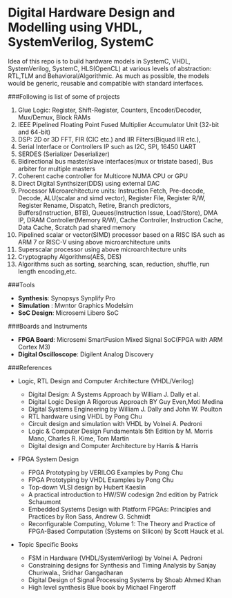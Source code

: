 Digital Hardware Design and Modelling using VHDL, SystemVerilog, SystemC
============================
Idea of this repo is to build hardware models in SystemC, VHDL, SystemVerilog, SystemC, HLS(OpenCL) at various levels of abstraction: RTL,TLM and Behavioral/Algorithmic.
As much as possible, the models would be generic, reusable and compatible with standard interfaces.

###Following is list of some of projects
1. Glue Logic: Register, Shift-Register, Counters, Encoder/Decoder, Mux/Demux, Block RAMs
2. IEEE Pipelined Floating Point Fused Multiplier Accumulator Unit (32-bit and 64-bit)
3. DSP: 2D or 3D FFT, FIR (CIC etc.) and IIR Filters(Biquad IIR etc.),
4. Serial Interface or Controllers IP such as I2C, SPI, 16450 UART
5. SERDES (Serializer Deserializer)
6. Bidirectional bus master/slave interfaces(mux or tristate based), Bus arbiter for multiple masters
7. Coherent cache controller for Multicore NUMA CPU or GPU
8. Direct Digital Synthsizer(DDS) using external DAC
9. Processor Microarchitecture units: Instruction Fetch, Pre-decode, Decode, ALU(scalar and simd vector), Register File, Register R/W, Register Rename, Dispatch, Retire, Branch predictors, Buffers(Instruction, BTB), Queues(Instruction Issue, Load/Store), DMA IP, DRAM Controller(Memory R/W), Cache Controller, Instruction Cache, Data Cache, Scratch pad shared memory
10. Pipelined scalar or vector(SIMD) processor based on a RISC ISA such as ARM 7 or RISC-V using above microarchitecture units
11. Superscalar processor using above microarchitecture units
12. Cryptography Algorithms(AES, DES)
13. Algorithms such as sorting, searching, scan, reduction, shuffle, run length encoding,etc. 

###Tools
- **Synthesis**: Synopsys Synplify Pro
- **Simulation** : Mwntor Graphics Modelsim
- **SoC Design**: Microsemi Libero SoC

###Boards and Instruments
- **FPGA Board**: Microsemi SmartFusion Mixed Signal SoC(FPGA with ARM Cortex M3)
- **Digital Oscilloscope**: Digilent Analog Discovery

###References
- Logic, RTL Design and Computer Architecture (VHDL/Verilog)
  - Digital Design: A Systems Approach by William J. Dally et al.
  - Digital Logic Design A Rigorous Approach BY Guy Even,Moti Medina
  - Digital Systems Engineering by William J. Dally and John W. Poulton
  - RTL hardware using VHDL by Pong Chu
  - Circuit design and simulation with VHDL by Volnei A. Pedroni
  - Logic & Computer Design Fundamentals 5th Edition by M. Morris Mano, Charles R. Kime, Tom Martin
  - Digital design and Computer Architecture by Harris & Harris
- FPGA System Design
  - FPGA Prototyping by VERILOG Examples by Pong Chu
  - FPGA Prototyping by VHDL Examples by Pong Chu
  - Top-down VLSI design by Hubert Kaeslin
  - A practical introduction to HW/SW codesign 2nd edition by Patrick Schaumont
  - Embedded Systems Design with Platform FPGAs: Principles and Practices by Ron Sass, Andrew G. Schmidt
  - Reconfigurable Computing, Volume 1: The Theory and Practice of FPGA-Based Computation (Systems on Silicon) by Scott Hauck et al.
  
- Topic Specific Books
  - FSM in Hardware (VHDL/SystemVerilog) by Volnei A. Pedroni
  - Constraining designs for Synthesis and Timing Analysis by Sanjay Churiwala., Sridhar Gangadharan
  - Digital Design of Signal Processing Systems by Shoab Ahmed Khan
  - High level synthesis Blue book by Michael Fingeroff
